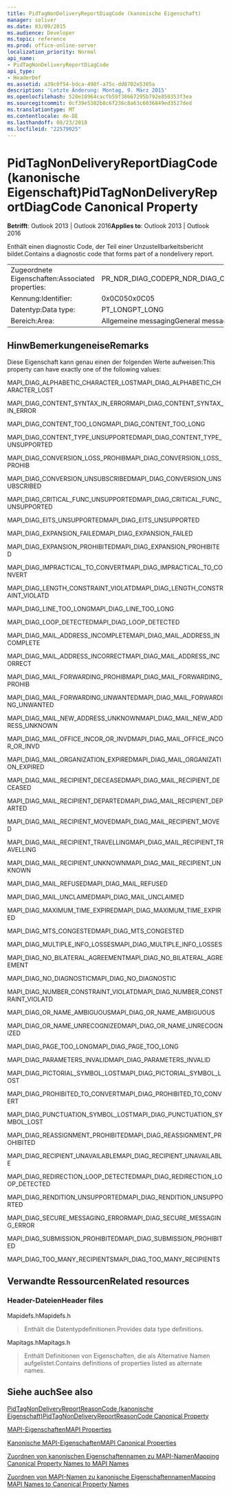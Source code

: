 ```yaml
---
title: PidTagNonDeliveryReportDiagCode (kanonische Eigenschaft)
manager: soliver
ms.date: 03/09/2015
ms.audience: Developer
ms.topic: reference
ms.prod: office-online-server
localization_priority: Normal
api_name:
- PidTagNonDeliveryReportDiagCode
api_type:
- HeaderDef
ms.assetid: a39c0f54-bdca-498f-a75c-dd8702e5385a
description: 'Letzte Änderung: Montag, 9. März 2015'
ms.openlocfilehash: 528e18964cacfb59f30667295b792e850353f3ea
ms.sourcegitcommit: 0cf39e5382b8c6f236c8a63c6036849ed3527ded
ms.translationtype: MT
ms.contentlocale: de-DE
ms.lasthandoff: 08/23/2018
ms.locfileid: "22579025"
---
```

# <a name="pidtagnondeliveryreportdiagcode-canonical-property"></a><span data-ttu-id="ea3bc-103">PidTagNonDeliveryReportDiagCode (kanonische Eigenschaft)</span><span class="sxs-lookup"><span data-stu-id="ea3bc-103">PidTagNonDeliveryReportDiagCode Canonical Property</span></span>

  
  
<span data-ttu-id="ea3bc-104">**Betrifft**: Outlook 2013 | Outlook 2016</span><span class="sxs-lookup"><span data-stu-id="ea3bc-104">**Applies to**: Outlook 2013 | Outlook 2016</span></span> 
  
<span data-ttu-id="ea3bc-105">Enthält einen diagnostic Code, der Teil einer Unzustellbarkeitsbericht bildet.</span><span class="sxs-lookup"><span data-stu-id="ea3bc-105">Contains a diagnostic code that forms part of a nondelivery report.</span></span>
  
|||
|:-----|:-----|
|<span data-ttu-id="ea3bc-106">Zugeordnete Eigenschaften:</span><span class="sxs-lookup"><span data-stu-id="ea3bc-106">Associated properties:</span></span>  <br/> |<span data-ttu-id="ea3bc-107">PR_NDR_DIAG_CODE</span><span class="sxs-lookup"><span data-stu-id="ea3bc-107">PR_NDR_DIAG_CODE</span></span>  <br/> |
|<span data-ttu-id="ea3bc-108">Kennung:</span><span class="sxs-lookup"><span data-stu-id="ea3bc-108">Identifier:</span></span>  <br/> |<span data-ttu-id="ea3bc-109">0x0C05</span><span class="sxs-lookup"><span data-stu-id="ea3bc-109">0x0C05</span></span>  <br/> |
|<span data-ttu-id="ea3bc-110">Datentyp:</span><span class="sxs-lookup"><span data-stu-id="ea3bc-110">Data type:</span></span>  <br/> |<span data-ttu-id="ea3bc-111">PT_LONG</span><span class="sxs-lookup"><span data-stu-id="ea3bc-111">PT_LONG</span></span>  <br/> |
|<span data-ttu-id="ea3bc-112">Bereich:</span><span class="sxs-lookup"><span data-stu-id="ea3bc-112">Area:</span></span>  <br/> |<span data-ttu-id="ea3bc-113">Allgemeine messaging</span><span class="sxs-lookup"><span data-stu-id="ea3bc-113">General messaging</span></span>  <br/> |
   
## <a name="remarks"></a><span data-ttu-id="ea3bc-114">HinwBemerkungeneise</span><span class="sxs-lookup"><span data-stu-id="ea3bc-114">Remarks</span></span>

<span data-ttu-id="ea3bc-115">Diese Eigenschaft kann genau einen der folgenden Werte aufweisen:</span><span class="sxs-lookup"><span data-stu-id="ea3bc-115">This property can have exactly one of the following values:</span></span>
  
<span data-ttu-id="ea3bc-116">MAPI_DIAG_ALPHABETIC_CHARACTER_LOST</span><span class="sxs-lookup"><span data-stu-id="ea3bc-116">MAPI_DIAG_ALPHABETIC_CHARACTER_LOST</span></span> 
  
> 
    
<span data-ttu-id="ea3bc-117">MAPI_DIAG_CONTENT_SYNTAX_IN_ERROR</span><span class="sxs-lookup"><span data-stu-id="ea3bc-117">MAPI_DIAG_CONTENT_SYNTAX_IN_ERROR</span></span> 
  
> 
    
<span data-ttu-id="ea3bc-118">MAPI_DIAG_CONTENT_TOO_LONG</span><span class="sxs-lookup"><span data-stu-id="ea3bc-118">MAPI_DIAG_CONTENT_TOO_LONG</span></span> 
  
> 
    
<span data-ttu-id="ea3bc-119">MAPI_DIAG_CONTENT_TYPE_UNSUPPORTED</span><span class="sxs-lookup"><span data-stu-id="ea3bc-119">MAPI_DIAG_CONTENT_TYPE_UNSUPPORTED</span></span> 
  
> 
    
<span data-ttu-id="ea3bc-120">MAPI_DIAG_CONVERSION_LOSS_PROHIB</span><span class="sxs-lookup"><span data-stu-id="ea3bc-120">MAPI_DIAG_CONVERSION_LOSS_PROHIB</span></span> 
  
> 
    
<span data-ttu-id="ea3bc-121">MAPI_DIAG_CONVERSION_UNSUBSCRIBED</span><span class="sxs-lookup"><span data-stu-id="ea3bc-121">MAPI_DIAG_CONVERSION_UNSUBSCRIBED</span></span> 
  
> 
    
<span data-ttu-id="ea3bc-122">MAPI_DIAG_CRITICAL_FUNC_UNSUPPORTED</span><span class="sxs-lookup"><span data-stu-id="ea3bc-122">MAPI_DIAG_CRITICAL_FUNC_UNSUPPORTED</span></span> 
  
> 
    
<span data-ttu-id="ea3bc-123">MAPI_DIAG_EITS_UNSUPPORTED</span><span class="sxs-lookup"><span data-stu-id="ea3bc-123">MAPI_DIAG_EITS_UNSUPPORTED</span></span> 
  
> 
    
<span data-ttu-id="ea3bc-124">MAPI_DIAG_EXPANSION_FAILED</span><span class="sxs-lookup"><span data-stu-id="ea3bc-124">MAPI_DIAG_EXPANSION_FAILED</span></span> 
  
> 
    
<span data-ttu-id="ea3bc-125">MAPI_DIAG_EXPANSION_PROHIBITED</span><span class="sxs-lookup"><span data-stu-id="ea3bc-125">MAPI_DIAG_EXPANSION_PROHIBITED</span></span> 
  
> 
    
<span data-ttu-id="ea3bc-126">MAPI_DIAG_IMPRACTICAL_TO_CONVERT</span><span class="sxs-lookup"><span data-stu-id="ea3bc-126">MAPI_DIAG_IMPRACTICAL_TO_CONVERT</span></span> 
  
> 
    
<span data-ttu-id="ea3bc-127">MAPI_DIAG_LENGTH_CONSTRAINT_VIOLATD</span><span class="sxs-lookup"><span data-stu-id="ea3bc-127">MAPI_DIAG_LENGTH_CONSTRAINT_VIOLATD</span></span> 
  
> 
    
<span data-ttu-id="ea3bc-128">MAPI_DIAG_LINE_TOO_LONG</span><span class="sxs-lookup"><span data-stu-id="ea3bc-128">MAPI_DIAG_LINE_TOO_LONG</span></span> 
  
> 
    
<span data-ttu-id="ea3bc-129">MAPI_DIAG_LOOP_DETECTED</span><span class="sxs-lookup"><span data-stu-id="ea3bc-129">MAPI_DIAG_LOOP_DETECTED</span></span> 
  
> 
    
<span data-ttu-id="ea3bc-130">MAPI_DIAG_MAIL_ADDRESS_INCOMPLETE</span><span class="sxs-lookup"><span data-stu-id="ea3bc-130">MAPI_DIAG_MAIL_ADDRESS_INCOMPLETE</span></span> 
  
> 
    
<span data-ttu-id="ea3bc-131">MAPI_DIAG_MAIL_ADDRESS_INCORRECT</span><span class="sxs-lookup"><span data-stu-id="ea3bc-131">MAPI_DIAG_MAIL_ADDRESS_INCORRECT</span></span> 
  
> 
    
<span data-ttu-id="ea3bc-132">MAPI_DIAG_MAIL_FORWARDING_PROHIB</span><span class="sxs-lookup"><span data-stu-id="ea3bc-132">MAPI_DIAG_MAIL_FORWARDING_PROHIB</span></span> 
  
> 
    
<span data-ttu-id="ea3bc-133">MAPI_DIAG_MAIL_FORWARDING_UNWANTED</span><span class="sxs-lookup"><span data-stu-id="ea3bc-133">MAPI_DIAG_MAIL_FORWARDING_UNWANTED</span></span> 
  
> 
    
<span data-ttu-id="ea3bc-134">MAPI_DIAG_MAIL_NEW_ADDRESS_UNKNOWN</span><span class="sxs-lookup"><span data-stu-id="ea3bc-134">MAPI_DIAG_MAIL_NEW_ADDRESS_UNKNOWN</span></span> 
  
> 
    
<span data-ttu-id="ea3bc-135">MAPI_DIAG_MAIL_OFFICE_INCOR_OR_INVD</span><span class="sxs-lookup"><span data-stu-id="ea3bc-135">MAPI_DIAG_MAIL_OFFICE_INCOR_OR_INVD</span></span> 
  
> 
    
<span data-ttu-id="ea3bc-136">MAPI_DIAG_MAIL_ORGANIZATION_EXPIRED</span><span class="sxs-lookup"><span data-stu-id="ea3bc-136">MAPI_DIAG_MAIL_ORGANIZATION_EXPIRED</span></span> 
  
> 
    
<span data-ttu-id="ea3bc-137">MAPI_DIAG_MAIL_RECIPIENT_DECEASED</span><span class="sxs-lookup"><span data-stu-id="ea3bc-137">MAPI_DIAG_MAIL_RECIPIENT_DECEASED</span></span> 
  
> 
    
<span data-ttu-id="ea3bc-138">MAPI_DIAG_MAIL_RECIPIENT_DEPARTED</span><span class="sxs-lookup"><span data-stu-id="ea3bc-138">MAPI_DIAG_MAIL_RECIPIENT_DEPARTED</span></span> 
  
> 
    
<span data-ttu-id="ea3bc-139">MAPI_DIAG_MAIL_RECIPIENT_MOVED</span><span class="sxs-lookup"><span data-stu-id="ea3bc-139">MAPI_DIAG_MAIL_RECIPIENT_MOVED</span></span> 
  
> 
    
<span data-ttu-id="ea3bc-140">MAPI_DIAG_MAIL_RECIPIENT_TRAVELLING</span><span class="sxs-lookup"><span data-stu-id="ea3bc-140">MAPI_DIAG_MAIL_RECIPIENT_TRAVELLING</span></span> 
  
> 
    
<span data-ttu-id="ea3bc-141">MAPI_DIAG_MAIL_RECIPIENT_UNKNOWN</span><span class="sxs-lookup"><span data-stu-id="ea3bc-141">MAPI_DIAG_MAIL_RECIPIENT_UNKNOWN</span></span> 
  
> 
    
<span data-ttu-id="ea3bc-142">MAPI_DIAG_MAIL_REFUSED</span><span class="sxs-lookup"><span data-stu-id="ea3bc-142">MAPI_DIAG_MAIL_REFUSED</span></span> 
  
> 
    
<span data-ttu-id="ea3bc-143">MAPI_DIAG_MAIL_UNCLAIMED</span><span class="sxs-lookup"><span data-stu-id="ea3bc-143">MAPI_DIAG_MAIL_UNCLAIMED</span></span> 
  
> 
    
<span data-ttu-id="ea3bc-144">MAPI_DIAG_MAXIMUM_TIME_EXPIRED</span><span class="sxs-lookup"><span data-stu-id="ea3bc-144">MAPI_DIAG_MAXIMUM_TIME_EXPIRED</span></span> 
  
> 
    
<span data-ttu-id="ea3bc-145">MAPI_DIAG_MTS_CONGESTED</span><span class="sxs-lookup"><span data-stu-id="ea3bc-145">MAPI_DIAG_MTS_CONGESTED</span></span> 
  
> 
    
<span data-ttu-id="ea3bc-146">MAPI_DIAG_MULTIPLE_INFO_LOSSES</span><span class="sxs-lookup"><span data-stu-id="ea3bc-146">MAPI_DIAG_MULTIPLE_INFO_LOSSES</span></span> 
  
> 
    
<span data-ttu-id="ea3bc-147">MAPI_DIAG_NO_BILATERAL_AGREEMENT</span><span class="sxs-lookup"><span data-stu-id="ea3bc-147">MAPI_DIAG_NO_BILATERAL_AGREEMENT</span></span> 
  
> 
    
<span data-ttu-id="ea3bc-148">MAPI_DIAG_NO_DIAGNOSTIC</span><span class="sxs-lookup"><span data-stu-id="ea3bc-148">MAPI_DIAG_NO_DIAGNOSTIC</span></span> 
  
> 
    
<span data-ttu-id="ea3bc-149">MAPI_DIAG_NUMBER_CONSTRAINT_VIOLATD</span><span class="sxs-lookup"><span data-stu-id="ea3bc-149">MAPI_DIAG_NUMBER_CONSTRAINT_VIOLATD</span></span> 
  
> 
    
<span data-ttu-id="ea3bc-150">MAPI_DIAG_OR_NAME_AMBIGUOUS</span><span class="sxs-lookup"><span data-stu-id="ea3bc-150">MAPI_DIAG_OR_NAME_AMBIGUOUS</span></span> 
  
> 
    
<span data-ttu-id="ea3bc-151">MAPI_DIAG_OR_NAME_UNRECOGNIZED</span><span class="sxs-lookup"><span data-stu-id="ea3bc-151">MAPI_DIAG_OR_NAME_UNRECOGNIZED</span></span> 
  
> 
    
<span data-ttu-id="ea3bc-152">MAPI_DIAG_PAGE_TOO_LONG</span><span class="sxs-lookup"><span data-stu-id="ea3bc-152">MAPI_DIAG_PAGE_TOO_LONG</span></span> 
  
> 
    
<span data-ttu-id="ea3bc-153">MAPI_DIAG_PARAMETERS_INVALID</span><span class="sxs-lookup"><span data-stu-id="ea3bc-153">MAPI_DIAG_PARAMETERS_INVALID</span></span> 
  
> 
    
<span data-ttu-id="ea3bc-154">MAPI_DIAG_PICTORIAL_SYMBOL_LOST</span><span class="sxs-lookup"><span data-stu-id="ea3bc-154">MAPI_DIAG_PICTORIAL_SYMBOL_LOST</span></span> 
  
> 
    
<span data-ttu-id="ea3bc-155">MAPI_DIAG_PROHIBITED_TO_CONVERT</span><span class="sxs-lookup"><span data-stu-id="ea3bc-155">MAPI_DIAG_PROHIBITED_TO_CONVERT</span></span> 
  
> 
    
<span data-ttu-id="ea3bc-156">MAPI_DIAG_PUNCTUATION_SYMBOL_LOST</span><span class="sxs-lookup"><span data-stu-id="ea3bc-156">MAPI_DIAG_PUNCTUATION_SYMBOL_LOST</span></span> 
  
> 
    
<span data-ttu-id="ea3bc-157">MAPI_DIAG_REASSIGNMENT_PROHIBITED</span><span class="sxs-lookup"><span data-stu-id="ea3bc-157">MAPI_DIAG_REASSIGNMENT_PROHIBITED</span></span> 
  
> 
    
<span data-ttu-id="ea3bc-158">MAPI_DIAG_RECIPIENT_UNAVAILABLE</span><span class="sxs-lookup"><span data-stu-id="ea3bc-158">MAPI_DIAG_RECIPIENT_UNAVAILABLE</span></span> 
  
> 
    
<span data-ttu-id="ea3bc-159">MAPI_DIAG_REDIRECTION_LOOP_DETECTED</span><span class="sxs-lookup"><span data-stu-id="ea3bc-159">MAPI_DIAG_REDIRECTION_LOOP_DETECTED</span></span> 
  
> 
    
<span data-ttu-id="ea3bc-160">MAPI_DIAG_RENDITION_UNSUPPORTED</span><span class="sxs-lookup"><span data-stu-id="ea3bc-160">MAPI_DIAG_RENDITION_UNSUPPORTED</span></span> 
  
> 
    
<span data-ttu-id="ea3bc-161">MAPI_DIAG_SECURE_MESSAGING_ERROR</span><span class="sxs-lookup"><span data-stu-id="ea3bc-161">MAPI_DIAG_SECURE_MESSAGING_ERROR</span></span> 
  
> 
    
<span data-ttu-id="ea3bc-162">MAPI_DIAG_SUBMISSION_PROHIBITED</span><span class="sxs-lookup"><span data-stu-id="ea3bc-162">MAPI_DIAG_SUBMISSION_PROHIBITED</span></span> 
  
> 
    
<span data-ttu-id="ea3bc-163">MAPI_DIAG_TOO_MANY_RECIPIENTS</span><span class="sxs-lookup"><span data-stu-id="ea3bc-163">MAPI_DIAG_TOO_MANY_RECIPIENTS</span></span> 
  
> 
    
## <a name="related-resources"></a><span data-ttu-id="ea3bc-164">Verwandte Ressourcen</span><span class="sxs-lookup"><span data-stu-id="ea3bc-164">Related resources</span></span>

### <a name="header-files"></a><span data-ttu-id="ea3bc-165">Header-Dateien</span><span class="sxs-lookup"><span data-stu-id="ea3bc-165">Header files</span></span>

<span data-ttu-id="ea3bc-166">Mapidefs.h</span><span class="sxs-lookup"><span data-stu-id="ea3bc-166">Mapidefs.h</span></span>
  
> <span data-ttu-id="ea3bc-167">Enthält die Datentypdefinitionen.</span><span class="sxs-lookup"><span data-stu-id="ea3bc-167">Provides data type definitions.</span></span>
    
<span data-ttu-id="ea3bc-168">Mapitags.h</span><span class="sxs-lookup"><span data-stu-id="ea3bc-168">Mapitags.h</span></span>
  
> <span data-ttu-id="ea3bc-169">Enthält Definitionen von Eigenschaften, die als Alternative Namen aufgelistet.</span><span class="sxs-lookup"><span data-stu-id="ea3bc-169">Contains definitions of properties listed as alternate names.</span></span>
    
## <a name="see-also"></a><span data-ttu-id="ea3bc-170">Siehe auch</span><span class="sxs-lookup"><span data-stu-id="ea3bc-170">See also</span></span>



[<span data-ttu-id="ea3bc-171">PidTagNonDeliveryReportReasonCode (kanonische Eigenschaft)</span><span class="sxs-lookup"><span data-stu-id="ea3bc-171">PidTagNonDeliveryReportReasonCode Canonical Property</span></span>](pidtagnondeliveryreportreasoncode-canonical-property.md)


[<span data-ttu-id="ea3bc-172">MAPI-Eigenschaften</span><span class="sxs-lookup"><span data-stu-id="ea3bc-172">MAPI Properties</span></span>](mapi-properties.md)
  
[<span data-ttu-id="ea3bc-173">Kanonische MAPI-Eigenschaften</span><span class="sxs-lookup"><span data-stu-id="ea3bc-173">MAPI Canonical Properties</span></span>](mapi-canonical-properties.md)
  
[<span data-ttu-id="ea3bc-174">Zuordnen von kanonischen Eigenschaftennamen zu MAPI-Namen</span><span class="sxs-lookup"><span data-stu-id="ea3bc-174">Mapping Canonical Property Names to MAPI Names</span></span>](mapping-canonical-property-names-to-mapi-names.md)
  
[<span data-ttu-id="ea3bc-175">Zuordnen von MAPI-Namen zu kanonische Eigenschaftennamen</span><span class="sxs-lookup"><span data-stu-id="ea3bc-175">Mapping MAPI Names to Canonical Property Names</span></span>](mapping-mapi-names-to-canonical-property-names.md)

